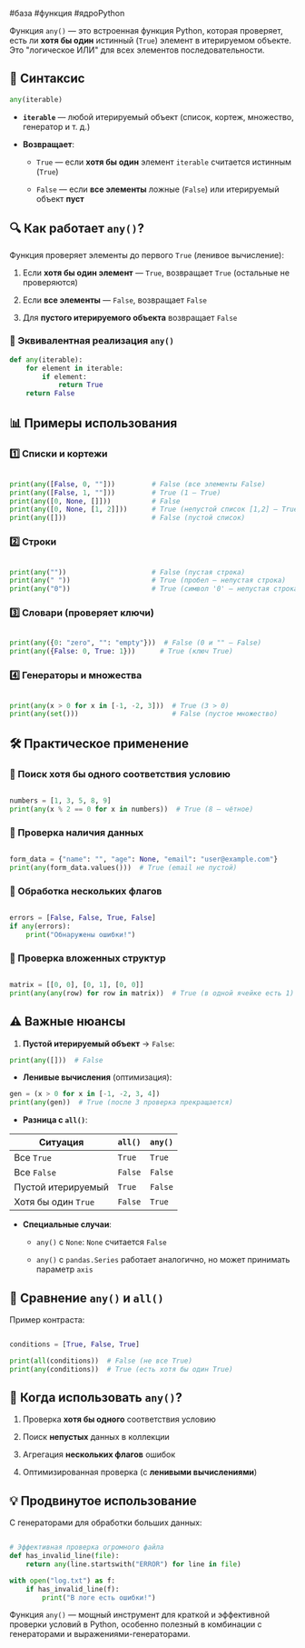 #база #функция #ядроPython 

Функция `any()` — это встроенная функция Python, которая проверяет, есть ли **хотя бы один** истинный (`True`) элемент в итерируемом объекте. Это "логическое ИЛИ" для всех элементов последовательности.

## 📌 Синтаксис

```python
any(iterable)
```

- **`iterable`** — любой итерируемый объект (список, кортеж, множество, генератор и т. д.)
    
- **Возвращает**:
    
    - `True` — если **хотя бы один** элемент `iterable` считается истинным (`True`)
        
    - `False` — если **все элементы** ложные (`False`) или итерируемый объект **пуст**
        

## 🔍 Как работает `any()`?

Функция проверяет элементы до первого `True` (ленивое вычисление):

1. Если **хотя бы один элемент** — `True`, возвращает `True` (остальные не проверяются)
    
2. Если **все элементы** — `False`, возвращает `False`
    
3. Для **пустого итерируемого объекта** возвращает `False`
    

### 🔹 Эквивалентная реализация `any()`

```python
def any(iterable):
    for element in iterable:
        if element:
            return True
    return False
```
## 📊 Примеры использования

### 1️⃣ Списки и кортежи

```python

print(any([False, 0, ""]))         # False (все элементы False)
print(any([False, 1, ""]))         # True (1 — True)
print(any([0, None, []]))          # False
print(any([0, None, [1, 2]]))      # True (непустой список [1,2] — True)
print(any([]))                     # False (пустой список)
```

### 2️⃣ Строки

```python

print(any(""))                     # False (пустая строка)
print(any(" "))                    # True (пробел — непустая строка)
print(any("0"))                    # True (символ '0' — непустая строка)
```

### 3️⃣ Словари (проверяет **ключи**)

```python

print(any({0: "zero", "": "empty"}))  # False (0 и "" — False)
print(any({False: 0, True: 1}))      # True (ключ True)
```

### 4️⃣ Генераторы и множества

```python

print(any(x > 0 for x in [-1, -2, 3]))  # True (3 > 0)
print(any(set()))                       # False (пустое множество)
```

## 🛠 Практическое применение

### 🔹 Поиск хотя бы одного соответствия условию

```python

numbers = [1, 3, 5, 8, 9]
print(any(x % 2 == 0 for x in numbers))  # True (8 — чётное)
```
### 🔹 Проверка наличия данных

```python

form_data = {"name": "", "age": None, "email": "user@example.com"}
print(any(form_data.values()))  # True (email не пустой)
```

### 🔹 Обработка нескольких флагов

```python

errors = [False, False, True, False]
if any(errors):
    print("Обнаружены ошибки!")
```

### 🔹 Проверка вложенных структур

```python

matrix = [[0, 0], [0, 1], [0, 0]]
print(any(any(row) for row in matrix))  # True (в одной ячейке есть 1)
```
## ⚠️ Важные нюансы

1. **Пустой итерируемый объект** → `False`:
    
```python
print(any([]))  # False
```
    
- **Ленивые вычисления** (оптимизация):
    
```python 
gen = (x > 0 for x in [-1, -2, 3, 4])
print(any(gen))  # True (после 3 проверка прекращается)    
```
- **Разница с `all()`**:
    
| Ситуация            | `all()` | `any()` |
| ------------------- | ------- | ------- |
| Все `True`          | `True`  | `True`  |
| Все `False`         | `False` | `False` |
| Пустой итерируемый  | `True`  | `False` |
| Хотя бы один `True` | `False` | `True`  |
    
- **Специальные случаи**:
    
    - `any()` с `None`: `None` считается `False`
        
    - `any()` с `pandas.Series` работает аналогично, но может принимать параметр `axis`

## 🔄 Сравнение `any()` и `all()`

Пример контраста:

```python

conditions = [True, False, True]

print(all(conditions))  # False (не все True)
print(any(conditions))  # True (есть хотя бы один True)
```

## 🎯 Когда использовать `any()`?

1. Проверка **хотя бы одного** соответствия условию
    
2. Поиск **непустых** данных в коллекции
    
3. Агрегация **нескольких флагов** ошибок
    
4. Оптимизированная проверка (с **ленивыми вычислениями**)
    

## 💡 Продвинутое использование

С генераторами для обработки больших данных:

```python

# Эффективная проверка огромного файла
def has_invalid_line(file):
    return any(line.startswith("ERROR") for line in file)

with open("log.txt") as f:
    if has_invalid_line(f):
        print("В логе есть ошибки!")
```

Функция `any()` — мощный инструмент для краткой и эффективной проверки условий в Python, особенно полезный в комбинации с генераторами и выражениями-генераторами.